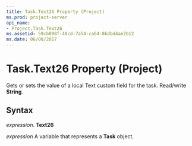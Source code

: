 ```yaml
---
title: Task.Text26 Property (Project)
ms.prod: project-server
api_name:
- Project.Task.Text26
ms.assetid: 59cb098f-48cd-7a54-ca64-8bdbd4ae2b12
ms.date: 06/08/2017
---
```



# Task.Text26 Property (Project)

Gets or sets the value of a local Text custom field for the task. Read/write **String**.


## Syntax

 _expression_. **Text26**

 _expression_ A variable that represents a **Task** object.


